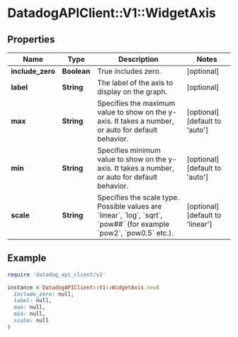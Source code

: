 # DatadogAPIClient::V1::WidgetAxis

## Properties

| Name             | Type        | Description                                                                                                                                                                     | Notes                                   |
| ---------------- | ----------- | ------------------------------------------------------------------------------------------------------------------------------------------------------------------------------- | --------------------------------------- |
| **include_zero** | **Boolean** | True includes zero.                                                                                                                                                             | [optional]                              |
| **label**        | **String**  | The label of the axis to display on the graph.                                                                                                                                  | [optional]                              |
| **max**          | **String**  | Specifies the maximum value to show on the y-axis. It takes a number, or auto for default behavior.                                                                             | [optional][default to &#39;auto&#39;]   |
| **min**          | **String**  | Specifies minimum value to show on the y-axis. It takes a number, or auto for default behavior.                                                                                 | [optional][default to &#39;auto&#39;]   |
| **scale**        | **String**  | Specifies the scale type. Possible values are &#x60;linear&#x60;, &#x60;log&#x60;, &#x60;sqrt&#x60;, &#x60;pow##&#x60; (for example &#x60;pow2&#x60;, &#x60;pow0.5&#x60; etc.). | [optional][default to &#39;linear&#39;] |

## Example

```ruby
require 'datadog_api_client/v1'

instance = DatadogAPIClient::V1::WidgetAxis.new(
  include_zero: null,
  label: null,
  max: null,
  min: null,
  scale: null
)
```
